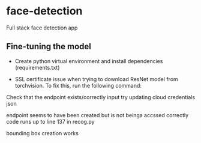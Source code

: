# face-detection
Full stack face detection app

## Fine-tuning the model

- Create python virtual environment and install dependencies (requirements.txt)

- SSL certificate issue when trying to download ResNet model from torchvision. To fix this, run the following command:



Check that the endpoint exists/correctly input
try updating cloud credentials json


endpoint seems to have been created but is not beinga accssed correctly
code runs up to line 137 in recog.py 

bounding box creation works
